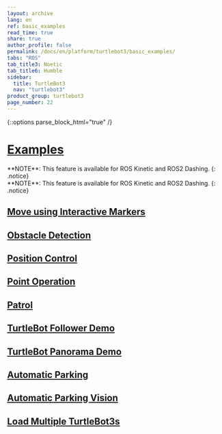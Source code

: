```yaml
---
layout: archive
lang: en
ref: basic_examples
read_time: true
share: true
author_profile: false
permalink: /docs/en/platform/turtlebot3/basic_examples/
tabs: "ROS"
tab_title3: Noetic
tab_title6: Humble
sidebar:
  title: TurtleBot3
  nav: "turtlebot3"
product_group: turtlebot3
page_number: 22
---
```


<style>body {counter-reset: h1 9 !important;}</style>

{::options parse_block_html="true" /}

# [Examples](#examples)

<!-- <section data-id="{{ page.tab_title1 }}" class="tab_contents">
{% include en/platform/turtlebot3/basic_examples/basic_examples_intro_kinetic.md %}
</section> -->

<!-- <section data-id="{{ page.tab_title2 }}" class="tab_contents">
**NOTE**: This feature is available for ROS Kinetic and ROS2 Dashing. 
{: .notice}
</section> -->

<section data-id="{{ page.tab_title3 }}" class="tab_contents">
**NOTE**: This feature is available for ROS Kinetic and ROS2 Dashing. 
{: .notice}
</section>

<!-- <section data-id="{{ page.tab_title4 }}" class="tab_contents">
{% include en/platform/turtlebot3/basic_examples/basic_examples_intro_dashing.md %}
</section> -->

<!-- <section data-id="{{ page.tab_title5 }}" class="tab_contents">
**NOTE**: This feature is available for ROS Kinetic and ROS2 Dashing. 
{: .notice}
</section> -->

<section data-id="{{ page.tab_title6 }}" class="tab_contents">
**NOTE**: This feature is available for ROS Kinetic and ROS2 Dashing. 
{: .notice}
</section>

<!-- <section data-id="{{ page.tab_title7 }}" class="tab_contents">
**NOTE**: This feature is available for ROS Kinetic and ROS2 Dashing. 
{: .notice}
</section> -->

## [Move using Interactive Markers](#move-using-interactive-markers)

<!-- <section data-id="{{ page.tab_title1 }}" class="tab_contents">
{% include en/platform/turtlebot3/basic_examples/basic_examples_move_using_interactive_markers_kinetic.md %}
</section> -->

<!-- <section data-id="{{ page.tab_title4 }}" class="tab_contents">
**NOTE**: This feature is available for Kinetic. 
{: .notice}
</section> -->

## [Obstacle Detection](#obstacle-detection)

<!-- <section data-id="{{ page.tab_title1 }}" class="tab_contents">
{% include en/platform/turtlebot3/basic_examples/basic_examples_obstacle_detection_kinetic.md %}
</section> -->

<!-- <section data-id="{{ page.tab_title4 }}" class="tab_contents">
{% include en/platform/turtlebot3/basic_examples/basic_examples_obstacle_detection_dashing.md %}
{: .notice}
</section> -->

## [Position Control](#position-control)

<!-- <section data-id="{{ page.tab_title1 }}" class="tab_contents">
**NOTE**: This feature is available for Dashing. 
{: .notice}
</section> -->

<!-- <section data-id="{{ page.tab_title4 }}" class="tab_contents">
{% include en/platform/turtlebot3/basic_examples/basic_examples_position_control_dashing.md %}
</section> -->

## [Point Operation](#point-operation)

<!-- <section data-id="{{ page.tab_title1 }}" class="tab_contents">
{% include en/platform/turtlebot3/basic_examples/basic_examples_point_operation_kinetic.md %}
</section> -->

<!-- <section data-id="{{ page.tab_title4 }}" class="tab_contents">
{% include en/platform/turtlebot3/basic_examples/basic_examples_point_operation_dashing.md %}
</section> -->

## [Patrol](#patrol)

<!-- <section data-id="{{ page.tab_title1 }}" class="tab_contents">
{% include en/platform/turtlebot3/basic_examples/basic_examples_patrol_kinetic.md %}
</section> -->

<!-- <section data-id="{{ page.tab_title4 }}" class="tab_contents">
{% include en/platform/turtlebot3/basic_examples/basic_examples_patrol_dashing.md %}
</section> -->

## [TurtleBot Follower Demo](#turtlebot-follower-demo)

<!-- <section data-id="{{ page.tab_title1 }}" class="tab_contents">
{% include en/platform/turtlebot3/basic_examples/basic_examples_turtlebot_follower_demo_kinetic.md %}
</section> -->

<!-- <section data-id="{{ page.tab_title4 }}" class="tab_contents">
**NOTE**: This feature is available for Kinetic. 
{: .notice}
</section> -->

## [TurtleBot Panorama Demo](#turtlebot-panorama-demo)

<!-- <section data-id="{{ page.tab_title1 }}" class="tab_contents">
{% include en/platform/turtlebot3/basic_examples/basic_examples_turtlebot_panorama_demo_kinetic.md %}
</section> -->

<!-- <section data-id="{{ page.tab_title4 }}" class="tab_contents">
**NOTE**: This feature is available for Kinetic. 
{: .notice}
</section> -->

## [Automatic Parking](#automatic-parking)

<!-- <section data-id="{{ page.tab_title1 }}" class="tab_contents">
{% include en/platform/turtlebot3/basic_examples/basic_examples_automatic_parking_kinetic.md %}
</section> -->

<!-- <section data-id="{{ page.tab_title4 }}" class="tab_contents">
{% include en/platform/turtlebot3/basic_examples/basic_examples_automatic_parking_dashing.md %}
</section> -->

## [Automatic Parking Vision](#automatic-parking-vision)

<!-- <section data-id="{{ page.tab_title1 }}" class="tab_contents">
{% include en/platform/turtlebot3/basic_examples/basic_examples_automatic_parking_vision_kinetic.md %}
</section> -->

<!-- <section data-id="{{ page.tab_title4 }}" class="tab_contents">
**NOTE**: This feature is available for Kinetic. 
{: .notice}
</section> -->

## [Load Multiple TurtleBot3s](#load-multiple-turtlebot3s)

<!-- <section data-id="{{ page.tab_title1 }}" class="tab_contents">
{% include en/platform/turtlebot3/basic_examples/basic_examples_load_multiple_turtlebot3s_kinetic.md %}
</section> -->

<!-- <section data-id="{{ page.tab_title4 }}" class="tab_contents">
**NOTE**: This feature is available for Kinetic. 
{: .notice}
</section> -->
